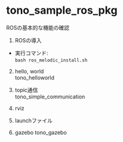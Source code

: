 # tono_sample_ros_pkg
ROSの基本的な機能の確認

1. ROSの導入
- 実行コマンド:  
`bash ros_melodic_install.sh`

2. hello, world  
tono_helloworld

3. topic通信  
tono_simple_communication

4. rviz

5. launchファイル

6. gazebo
tono_gazebo
